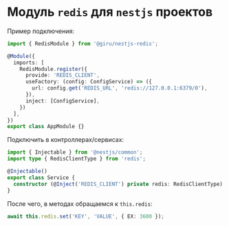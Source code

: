 # Модуль `redis` для `nestjs` проектов

Пример подключения:
```typescript
import { RedisModule } from '@giru/nestjs-redis';

@Module({
  imports: [
    RedisModule.register({
      provide: 'REDIS_CLIENT',
      useFactory: (config: ConfigService) => ({
        url: config.get('REDIS_URL', 'redis://127.0.0.1:6379/0'),
      }),
      inject: [ConfigService],
    })
  ],
})
export class AppModule {}

```

Подключить в контроллерах/сервисах:

```typescript
import { Injectable } from '@nestjs/common';
import type { RedisClientType } from 'redis';

@Injectable()
export class Service {
  constructor (@Inject('REDIS_CLIENT') private redis: RedisClientType) {}
}
```

После чего, в методах обращаемся к `this.redis`:
```typescript
await this.redis.set('KEY', 'VALUE', { EX: 3600 });
```
